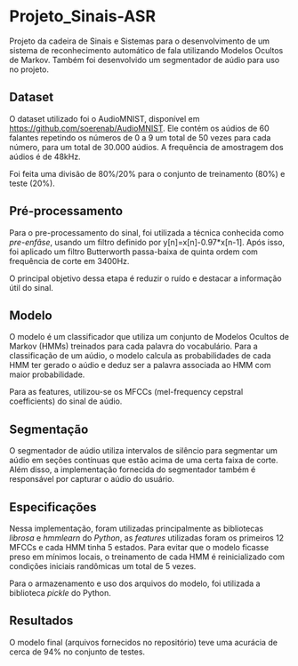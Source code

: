 # Projeto_Sinais-ASR
Projeto da cadeira de Sinais e Sistemas para o desenvolvimento de um sistema de reconhecimento automático de fala utilizando Modelos Ocultos de Markov. Também foi desenvolvido um segmentador de aúdio para uso no projeto.

## Dataset

O dataset utilizado foi o AudioMNIST, disponível em https://github.com/soerenab/AudioMNIST. Ele contém os aúdios de 60 falantes repetindo os números de 0 a 9 um total de 50 vezes para cada número, para um total de 30.000 aúdios. A frequência de amostragem dos aúdios é de 48kHz.

Foi feita uma divisão de 80%/20% para o conjunto de treinamento (80%) e teste (20%).

## Pré-processamento

Para o pre-processamento do sinal, foi utilizada a técnica conhecida como *pre-enfâse*, usando um filtro definido por y[n]=x[n]-0.97*x[n-1]. Após isso, foi aplicado um filtro Butterworth passa-baixa de quinta ordem com frequência de corte em 3400Hz.

O principal objetivo dessa etapa é reduzir o ruído e destacar a informação útil do sinal.

## Modelo

O modelo é um classificador que utiliza um conjunto de Modelos Ocultos de Markov (HMMs) treinados para cada palavra do vocabulário. Para a classificação de um aúdio, o modelo calcula as probabilidades de cada HMM ter gerado o aúdio e deduz ser a palavra associada ao HMM com maior probabilidade.

Para as features, utilizou-se os MFCCs (mel-frequency cepstral coefficients) do sinal de aúdio.

## Segmentação

O segmentador de aúdio utiliza intervalos de silêncio para segmentar um aúdio em seções contínuas que estão acima de uma certa faixa de corte. Além disso, a implementação fornecida do segmentador também é responsável por capturar o aúdio do usuário. 

## Especificações

Nessa implementação, foram utilizadas principalmente as bibliotecas *librosa* e *hmmlearn* do *Python*, as *features* utilizadas foram os primeiros 12 MFCCs e cada HMM tinha 5 estados. Para evitar que o modelo ficasse preso em mínimos locais, o treinamento de cada HMM é reinicializado com condições iniciais randômicas um total de 5 vezes.

Para o armazenamento e uso dos arquivos do modelo, foi utilizada a biblioteca *pickle* do Python.

## Resultados

O modelo final (arquivos fornecidos no repositório) teve uma acurácia de cerca de 94% no conjunto de testes. 
